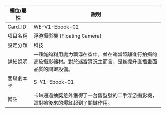 | 欄位/屬性 | 說明 |
|---|---|
| Card_ID | WB-V1-Ebook-02 |
| 項目名稱 | 浮游攝影機 (Floating Camera) |
| 設定分類 | 科技 |
| 詳細說明 | 一種能夠利用魔力飄浮在空中，並在適當距離進行拍攝的高級攝影器材。對於迷宮實況主而言，是能提升直播畫面品質的關鍵設備。 |
| 關聯劇本卡 | S-V1-Ebook-01 |
| 備註 | 卡琳通過抽獎意外獲得了一台舊型號的二手浮游攝影機，這對她後來的爆紅起到了關鍵作用。 |
